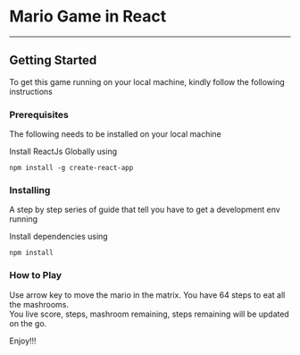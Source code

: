 
# Mario Game in React

----------------
## Getting Started

To get this game running on your local machine, kindly follow the following instructions

### Prerequisites

The following needs to be installed on your local machine<br/>

Install ReactJs Globally using 

```
npm install -g create-react-app

```

### Installing

A step by step series of guide that tell you have to get a development env running

Install dependencies using
```
npm install
```

### How to Play
Use arrow key to move the mario in the matrix.  You have 64 steps to eat all the mashrooms. <br/>
You live score, steps, mashroom remaining, steps remaining will be updated on the go.

Enjoy!!!